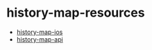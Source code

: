 # history-map-resources

* [history-map-ios](https://github.com/history-map/history-map-ios)
* [history-map-api](https://github.com/history-map/history-map-api)
